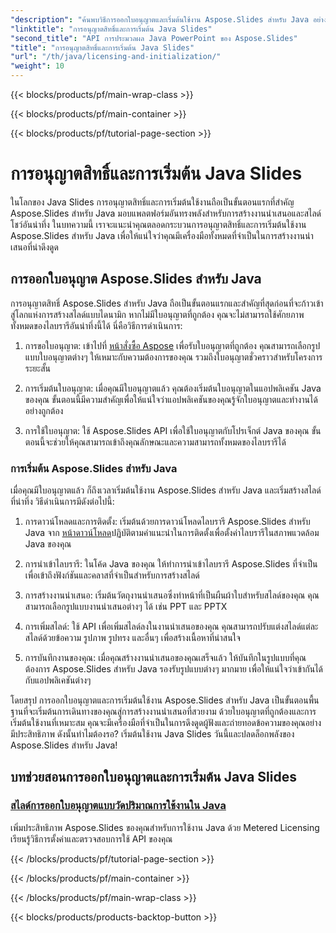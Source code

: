 ```yaml
---
"description": "ค้นพบวิธีการออกใบอนุญาตและเริ่มต้นใช้งาน Aspose.Slides สำหรับ Java อย่างมีประสิทธิภาพในบทช่วยสอนที่ครอบคลุมของเรา เริ่มต้นใช้งาน Java Slides เลยตอนนี้!"
"linktitle": "การอนุญาตสิทธิ์และการเริ่มต้น Java Slides"
"second_title": "API การประมวลผล Java PowerPoint ของ Aspose.Slides"
"title": "การอนุญาตสิทธิ์และการเริ่มต้น Java Slides"
"url": "/th/java/licensing-and-initialization/"
"weight": 10
---
```


{{< blocks/products/pf/main-wrap-class >}}

{{< blocks/products/pf/main-container >}}

{{< blocks/products/pf/tutorial-page-section >}}

# การอนุญาตสิทธิ์และการเริ่มต้น Java Slides


ในโลกของ Java Slides การอนุญาตสิทธิ์และการเริ่มต้นใช้งานถือเป็นขั้นตอนแรกที่สำคัญ Aspose.Slides สำหรับ Java มอบแพลตฟอร์มอันทรงพลังสำหรับการสร้างงานนำเสนอและสไลด์โชว์อันน่าทึ่ง ในบทความนี้ เราจะแนะนำคุณตลอดกระบวนการอนุญาตสิทธิ์และการเริ่มต้นใช้งาน Aspose.Slides สำหรับ Java เพื่อให้แน่ใจว่าคุณมีเครื่องมือทั้งหมดที่จำเป็นในการสร้างงานนำเสนอที่น่าดึงดูด

## การออกใบอนุญาต Aspose.Slides สำหรับ Java

การอนุญาตสิทธิ์ Aspose.Slides สำหรับ Java ถือเป็นขั้นตอนแรกและสำคัญที่สุดก่อนที่จะก้าวเข้าสู่โลกแห่งการสร้างสไลด์แบบไดนามิก หากไม่มีใบอนุญาตที่ถูกต้อง คุณจะไม่สามารถใช้ศักยภาพทั้งหมดของไลบรารีอันน่าทึ่งนี้ได้ นี่คือวิธีการดำเนินการ:

1. การขอใบอนุญาต: เข้าไปที่ [หน้าสั่งซื้อ Aspose](https://purchase.aspose.com/buy) เพื่อรับใบอนุญาตที่ถูกต้อง คุณสามารถเลือกรูปแบบใบอนุญาตต่างๆ ให้เหมาะกับความต้องการของคุณ รวมถึงใบอนุญาตชั่วคราวสำหรับโครงการระยะสั้น

2. การเริ่มต้นใบอนุญาต: เมื่อคุณมีใบอนุญาตแล้ว คุณต้องเริ่มต้นใบอนุญาตในแอปพลิเคชัน Java ของคุณ ขั้นตอนนี้มีความสำคัญเพื่อให้แน่ใจว่าแอปพลิเคชันของคุณรู้จักใบอนุญาตและทำงานได้อย่างถูกต้อง

3. การใช้ใบอนุญาต: ใช้ Aspose.Slides API เพื่อใช้ใบอนุญาตกับโปรเจ็กต์ Java ของคุณ ขั้นตอนนี้จะช่วยให้คุณสามารถเข้าถึงคุณลักษณะและความสามารถทั้งหมดของไลบรารีได้

### การเริ่มต้น Aspose.Slides สำหรับ Java

เมื่อคุณมีใบอนุญาตแล้ว ก็ถึงเวลาเริ่มต้นใช้งาน Aspose.Slides สำหรับ Java และเริ่มสร้างสไลด์ที่น่าทึ่ง วิธีดำเนินการมีดังต่อไปนี้:

1. การดาวน์โหลดและการติดตั้ง: เริ่มต้นด้วยการดาวน์โหลดไลบรารี Aspose.Slides สำหรับ Java จาก [หน้าดาวน์โหลด](https://releases.aspose.com/slides/net/)ปฏิบัติตามคำแนะนำในการติดตั้งเพื่อตั้งค่าไลบรารีในสภาพแวดล้อม Java ของคุณ

2. การนำเข้าไลบรารี: ในโค้ด Java ของคุณ ให้ทำการนำเข้าไลบรารี Aspose.Slides ที่จำเป็นเพื่อเข้าถึงฟังก์ชันและคลาสที่จำเป็นสำหรับการสร้างสไลด์

3. การสร้างงานนำเสนอ: เริ่มต้นวัตถุงานนำเสนอซึ่งทำหน้าที่เป็นผืนผ้าใบสำหรับสไลด์ของคุณ คุณสามารถเลือกรูปแบบงานนำเสนอต่างๆ ได้ เช่น PPT และ PPTX

4. การเพิ่มสไลด์: ใช้ API เพื่อเพิ่มสไลด์ลงในงานนำเสนอของคุณ คุณสามารถปรับแต่งสไลด์แต่ละสไลด์ด้วยข้อความ รูปภาพ รูปทรง และอื่นๆ เพื่อสร้างเนื้อหาที่น่าสนใจ

5. การบันทึกงานของคุณ: เมื่อคุณสร้างงานนำเสนอของคุณเสร็จแล้ว ให้บันทึกในรูปแบบที่คุณต้องการ Aspose.Slides สำหรับ Java รองรับรูปแบบต่างๆ มากมาย เพื่อให้แน่ใจว่าเข้ากันได้กับแอปพลิเคชันต่างๆ

โดยสรุป การออกใบอนุญาตและการเริ่มต้นใช้งาน Aspose.Slides สำหรับ Java เป็นขั้นตอนพื้นฐานที่จะเริ่มต้นการเดินทางของคุณสู่การสร้างงานนำเสนอที่สวยงาม ด้วยใบอนุญาตที่ถูกต้องและการเริ่มต้นใช้งานที่เหมาะสม คุณจะมีเครื่องมือที่จำเป็นในการดึงดูดผู้ฟังและถ่ายทอดข้อความของคุณอย่างมีประสิทธิภาพ ดังนั้นทำไมต้องรอ? เริ่มต้นใช้งาน Java Slides วันนี้และปลดล็อกพลังของ Aspose.Slides สำหรับ Java!
## บทช่วยสอนการออกใบอนุญาตและการเริ่มต้น Java Slides
### [สไลด์การออกใบอนุญาตแบบวัดปริมาณการใช้งานใน Java](./metered-licensing-java-slides/)
เพิ่มประสิทธิภาพ Aspose.Slides ของคุณสำหรับการใช้งาน Java ด้วย Metered Licensing เรียนรู้วิธีการตั้งค่าและตรวจสอบการใช้ API ของคุณ

{{< /blocks/products/pf/tutorial-page-section >}}

{{< /blocks/products/pf/main-container >}}

{{< /blocks/products/pf/main-wrap-class >}}

{{< blocks/products/products-backtop-button >}}
